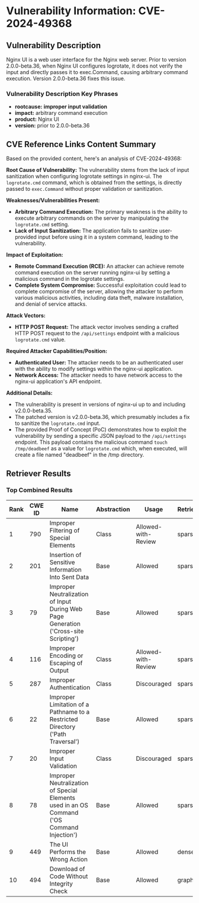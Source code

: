 # Vulnerability Information: CVE-2024-49368

## Vulnerability Description
Nginx UI is a web user interface for the Nginx web server. Prior to version 2.0.0-beta.36, when Nginx UI configures logrotate, it does not verify the input and directly passes it to exec.Command, causing arbitrary command execution. Version 2.0.0-beta.36 fixes this issue.

### Vulnerability Description Key Phrases
- **rootcause:** **improper input validation**
- **impact:** arbitrary command execution
- **product:** Nginx UI
- **version:** prior to 2.0.0-beta.36

## CVE Reference Links Content Summary
Based on the provided content, here's an analysis of CVE-2024-49368:

**Root Cause of Vulnerability:**
The vulnerability stems from the lack of input sanitization when configuring logrotate settings in nginx-ui. The `logrotate.cmd` command, which is obtained from the settings, is directly passed to `exec.Command` without proper validation or sanitization.

**Weaknesses/Vulnerabilities Present:**
- **Arbitrary Command Execution:** The primary weakness is the ability to execute arbitrary commands on the server by manipulating the `logrotate.cmd` setting.
- **Lack of Input Sanitization:** The application fails to sanitize user-provided input before using it in a system command, leading to the vulnerability.

**Impact of Exploitation:**
- **Remote Command Execution (RCE):** An attacker can achieve remote command execution on the server running nginx-ui by setting a malicious command in the logrotate settings.
- **Complete System Compromise:** Successful exploitation could lead to complete compromise of the server, allowing the attacker to perform various malicious activities, including data theft, malware installation, and denial of service attacks.

**Attack Vectors:**
- **HTTP POST Request:** The attack vector involves sending a crafted HTTP POST request to the `/api/settings` endpoint with a malicious `logrotate.cmd` value.

**Required Attacker Capabilities/Position:**
- **Authenticated User:** The attacker needs to be an authenticated user with the ability to modify settings within the nginx-ui application.
- **Network Access:** The attacker needs to have network access to the nginx-ui application's API endpoint.

**Additional Details:**
- The vulnerability is present in versions of nginx-ui up to and including v2.0.0-beta.35.
- The patched version is v2.0.0-beta.36, which presumably includes a fix to sanitize the `logrotate.cmd` input.
- The provided Proof of Concept (PoC) demonstrates how to exploit the vulnerability by sending a specific JSON payload to the `/api/settings` endpoint. This payload contains the malicious command `touch /tmp/deadbeef` as a value for `logrotate.cmd` which, when executed, will create a file named "deadbeef" in the /tmp directory.

## Retriever Results

### Top Combined Results

| Rank | CWE ID | Name | Abstraction | Usage  | Retrievers | Individual Scores |
|------|--------|------|-------------|-------|------------|-------------------|
| 1 | 790 | Improper Filtering of Special Elements | Class | Allowed-with-Review | sparse | 0.270 |
| 2 | 201 | Insertion of Sensitive Information Into Sent Data | Base | Allowed | sparse | 0.263 |
| 3 | 79 | Improper Neutralization of Input During Web Page Generation ('Cross-site Scripting') | Base | Allowed | sparse | 0.261 |
| 4 | 116 | Improper Encoding or Escaping of Output | Class | Allowed-with-Review | sparse | 0.255 |
| 5 | 287 | Improper Authentication | Class | Discouraged | sparse | 0.254 |
| 6 | 22 | Improper Limitation of a Pathname to a Restricted Directory ('Path Traversal') | Base | Allowed | sparse | 0.254 |
| 7 | 20 | Improper Input Validation | Class | Discouraged | sparse | 0.253 |
| 8 | 78 | Improper Neutralization of Special Elements used in an OS Command ('OS Command Injection') | Base | Allowed | sparse | 0.247 |
| 9 | 449 | The UI Performs the Wrong Action | Base | Allowed | dense | 0.399 |
| 10 | 494 | Download of Code Without Integrity Check | Base | Allowed | graph | 0.002 |

